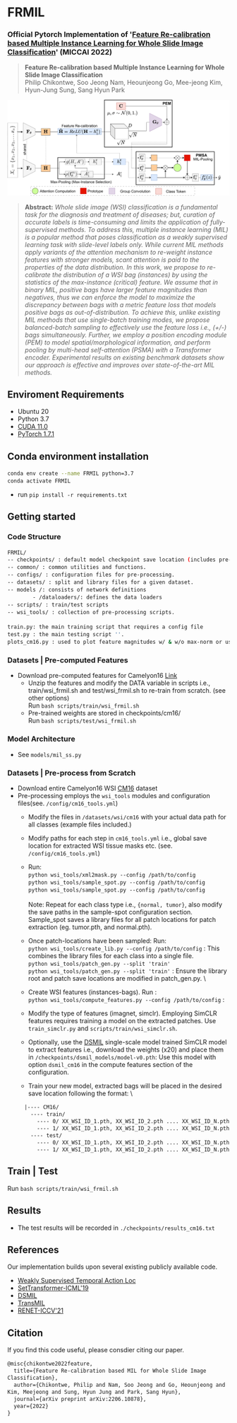 # FRMIL
### Official Pytorch Implementation of '[Feature Re-calibration based Multiple Instance Learning for Whole Slide Image Classification](https://arxiv.org/abs/2206.10878)' (MICCAI 2022)


> **Feature Re-calibration based Multiple Instance Learning for Whole Slide Image Classification**<br>
> Philip Chikontwe, Soo Jeong Nam, Heounjeong Go, Mee-jeong Kim, Hyun-Jung Sung, Sang Hyun Park 
>
![Structure of FRMIL](overview.png)

> **Abstract:** *Whole slide image (WSI) classification is a fundamental task for the diagnosis and treatment of diseases; but, curation of accurate labels is time-consuming and limits the application of fully-supervised methods. To address this, multiple instance learning (MIL) is a popular method that poses classification as a weakly supervised learning task with slide-level labels only. While current MIL methods apply variants of the attention mechanism to re-weight instance features with stronger models, scant attention is paid to the properties of the data distribution. In this work, we propose to re-calibrate the distribution of a WSI bag (instances) by using the statistics of the max-instance (critical) feature. We assume that in binary MIL, positive bags have larger feature magnitudes than negatives, thus we can enforce the model to maximize the discrepancy between bags with a metric feature loss that models positive bags as out-of-distribution. To achieve this, unlike existing MIL methods that use single-batch training modes, we propose balanced-batch sampling to effectively use the feature loss i.e., (+/-) bags simultaneously. Further, we employ a position encoding module (PEM) to model spatial/morphological information, and perform pooling by multi-head self-attention (PSMA) with a Transformer encoder. Experimental results on existing benchmark datasets show our approach is effective and improves over state-of-the-art MIL methods.*


## Enviroment Requirements
* Ubuntu 20
* Python 3.7
* [CUDA 11.0](https://developer.nvidia.com/cuda-toolkit)
* [PyTorch 1.7.1](https://pytorch.org)

## Conda environment installation
```bash
conda env create --name FRMIL python=3.7
conda activate FRMIL
```
* run `pip install -r requirements.txt`

## Getting started

### Code Structure
```bash
FRMIL/
-- checkpoints/ : default model checkpoint save location (includes pre-trained weights).
-- common/ : common utilities and functions.
-- configs/ : configuration files for pre-processing.
-- datasets/ : split and library files for a given dataset.
-- models /: consists of network definitions
        - /dataloaders/: defines the data loaders
-- scripts/ : train/test scripts
-- wsi_tools/ : collection of pre-processing scripts.

train.py: the main training script that requires a config file
test.py : the main testing script ''.
plots_cm16.py : used to plot feature magnitudes w/ & w/o max-norm or using FRMIL.
```

### Datasets | Pre-computed Features
* Download pre-computed features for Camelyon16 [Link](https://zenodo.org/record/6682429#.YrQavVxBwYt)
  * Unzip the features and modify the DATA variable in scripts i.e., train/wsi_frmil.sh and test/wsi_frmil.sh to re-train from scratch. (see other options) \
  Run ```bash scripts/train/wsi_frmil.sh ```
  * Pre-trained weights are stored in checkpoints/cm16/ \
    Run ```bash scripts/test/wsi_frmil.sh ```

### Model Architecture 
  * See  `models/mil_ss.py`

### Datasets | Pre-process from Scratch
* Download entire Camelyon16 WSI [CM16](https://camelyon16.grand-challenge.org/) dataset 
* Pre-processing employs the `wsi_tools` modules and configuration files(see. `/config/cm16_tools.yml`)
  * Modify the files in `/datasets/wsi/cm16` with your actual data path for all classes (example files included.)
  * Modify paths for each step in `cm16_tools.yml` i.e., global save location for extracted WSI tissue masks etc. (see. `/config/cm16_tools.yml`)
  * Run: \
    ``` python wsi_tools/xml2mask.py --config /path/to/config ``` \
    ``` python wsi_tools/sample_spot.py --config /path/to/config ``` \
    ``` python wsi_tools/sample_spot.py --config /path/to/config ``` \
    \
    Note: Repeat for each class type i.e., `{normal, tumor}`, also modify the save paths in the sample-spot configuration section. Sample_spot saves a library files for all patch locations for patch extraction (eg. tumor.pth, and normal.pth).

  * Once patch-locations have been sampled: Run: \
  ``` python wsi_tools/create_lib.py --config /path/to/config ``` : This combines the library files for each class into a single file. \
  ``` python wsi_tools/patch_gen.py --split 'train' ``` \
  ``` python wsi_tools/patch_gen.py --split 'train' ``` : Ensure the library root and patch save locations are modified in patch_gen.py. \

  * Create WSI features (instances-bags). Run : \
  ``` python wsi_tools/compute_features.py --config /path/to/config ``` : 
  
  * Modify the type of features (imagnet, simclr). 
  Employing SimCLR features requires training a model on the extracted patches. Use `train_simclr.py` and `scripts/train/wsi_simclr.sh`.
  * Optionally, use the [DSMIL](https://github.com/binli123/dsmil-wsi) single-scale model trained SimCLR model to extract features i.e., download the weights (x20) and place them in `/checkpoints/dsmil_models/model-v0.pth`: Use this model with option ``` dsmil_cm16 ``` in the compute features section of the configuration.
  * Train your new model, extracted bags will be placed in the desired save location following the format: \
  ```
    |---- CM16/
      ---- train/
        ---- 0/ XX_WSI_ID_1.pth, XX_WSI_ID_2.pth .... XX_WSI_ID_N.pth
        ---- 1/ XX_WSI_ID_1.pth, XX_WSI_ID_2.pth .... XX_WSI_ID_N.pth
      ---- test/
        ---- 0/ XX_WSI_ID_1.pth, XX_WSI_ID_2.pth .... XX_WSI_ID_N.pth
        ---- 1/ XX_WSI_ID_1.pth, XX_WSI_ID_2.pth .... XX_WSI_ID_N.pth
  ```

## Train | Test
Run ```bash scripts/train/wsi_frmil.sh ```

## Results
* The test results will be recorded in `./checkpoints/results_cm16.txt`

## References
Our implementation builds upon several existing publicly available code.

* [Weakly Supervised Temporal Action Loc](https://github.com/Pilhyeon/WTAL-Uncertainty-Modeling)
* [SetTransformer-ICML'19](https://github.com/juho-lee/set_transformer)
* [DSMIL](https://github.com/binli123/dsmil-wsi) 
* [TransMIL](https://github.com/szc19990412/TransMIL)
* [RENET-ICCV'21](https://github.com/dahyun-kang/renet/tree/main/datasets)

## Citation
If you find this code useful, please consdier citing our paper.

~~~~
@misc{chikontwe2022feature,
  title={Feature Re-calibration based MIL for Whole Slide Image Classification},
  author={Chikontwe, Philip and Nam, Soo Jeong and Go, Heounjeong and Kim, Meejeong and Sung, Hyun Jung and Park, Sang Hyun},
  journal={arXiv preprint arXiv:2206.10878},
  year={2022}
}
~~~~